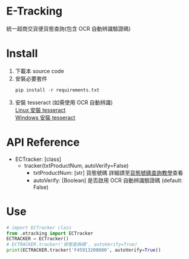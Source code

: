# E-Tracking
 統一超商交貨便貨態查詢(包含 OCR 自動辨識驗證碼)
# Install
1. 下載本 source code  
2. 安裝必要套件
    ```python
    pip install -r requirements.txt
    ```
3. 安裝 tesseract (如需使用 OCR 自動辨識)  
   [Linux 安裝 tesseract](https://github.com/tesseract-ocr/tesseract/wiki)  
   [Windows 安裝 tesseract](https://github.com/UB-Mannheim/tesseract/wiki)  
# API Reference
* ECTracker: [class]
  * tracker(txtProductNum, autoVerify=False)  
    * txtProductNum: [str] 貨態號碼 詳細請至[貨態號碼查詢教學](https://eservice.7-11.com.tw/e-tracking/TeachPage.html)查看  
    * autoVerify: [Boolean] 是否啟用 OCR 自動辨識驗證碼 (default: False)  
# Use
```python
# import ECTracker class
from .etracking import ECTracker
ECTRACKER = ECTracker()
# ECTRACKER.tracker('貨態查詢碼', autoVerify=True)
print(ECTRACKER.tracker('F45913208600', autoVerify=True))
```